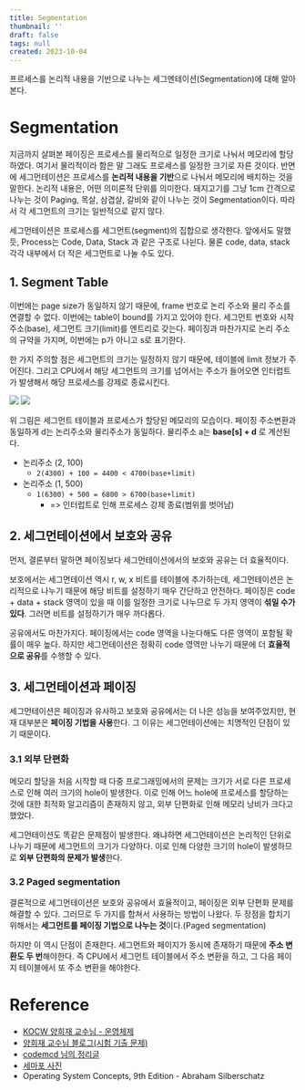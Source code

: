 ```yaml
---
title: Segmentation
thumbnail: ''
draft: false
tags: null
created: 2023-10-04
---
```


프르세스를 논리적 내용을 기반으로 나누는 세그멘테이션(Segmentation)에 대해 알아본다.

# Segmentation

지금까지 살펴본 페이징은 프로세스를 물리적으로 일정한 크기로 나눠서 메모리에 할당하였다. 여기서 물리적이라 함은 말 그래도 프로세스를 일정한 크기로 자른 것이다. 반면에 세그먼테이션은 프로세스를 **논리적 내용을 기반**으로 나눠서 메모리에 배치하는 것을 말한다. 논리적 내용은, 어떤 의미론적 단위를 의미한다. 돼지고기를 그냥 1cm 간격으로 나누는 것이 Paging, 목살, 삼겹살, 갈비와 같이 나누는 것이 Segmentation이다. 따라서 각 세그먼트의 크기는 일반적으로 같지 않다.

세그먼테이션은 프로세스를 세그먼트(segment)의 집합으로 생각한다. 앞에서도 말했듯, Process는 Code, Data, Stack 과 같은 구조로 나뉜다. 물론 code, data, stack 각각 내부에서 더 작은 세그먼트로 나눌 수도 있다.

## 1. Segment Table

이번에는 page size가 동일하지 않기 때문에, frame 번호로 논리 주소와 물리 주소를 연결할 수 없다. 이번에는 table이 bound를 가지고 있어야 한다. 세그먼트 번호와 시작 주소(base), 세그먼트 크기(limit)를 엔트리로 갖는다. 페이징과 마찬가지로 논리 주소의 규약을 가지며, 이번에는 p가 아니고 s로 표기한다.

한 가지 주의할 점은 세그먼트의 크기는 일정하지 않기 때문에, 테이블에 limit 정보가 주어진다. 그리고 CPU에서 해당 세그먼트의 크기를 넘어서는 주소가 들어오면 인터럽트가 발생해서 해당 프로세스를 강제로 종료시킨다.

![](os-segmentation1.png)
![](os-segmentation2.png)

위 그림은 세그먼트 테이블과 프로세스가 할당된 메모리의 모습이다. 페이징 주소변환과 동일하게 d는 논리주소와 물리주소가 동일하다. 물리주소 a는 **base\[s\] + d** 로 계산된다.

* 논리주소 (2, 100)
  * `2(4300) + 100 = 4400 < 4700(base+limit)`
* 논리주소 (1, 500)
  * `1(6300) + 500 = 6800 > 6700(base+limit)`
    * => 인터럽트로 인해 프로세스 강제 종료(범위를 벗어남)

## 2. 세그먼테이션에서 보호와 공유

먼저, 결론부터 말하면 페이징보다 세그먼테이션에서의 보호와 공유는 더 효율적이다.

보호에서는 세그먼테이션 역시 r, w, x 비트를 테이블에 추가하는데, 세그먼테이션은 논리적으로 나누기 때문에 해당 비트를 설정하기 매우 간단하고 안전하다. 페이징은 code + data + stack 영역이 있을 때 이를 일정한 크기로 나누므로 두 가지 영역이 **섞일 수가 있다**. 그러면 비트를 설정하기가 매우 까다롭다.

공유에서도 마찬가지다. 페이징에서는 code 영역을 나눈다해도 다른 영역이 포함될 확률이 매우 높다. 하지만 세그먼테이션은 정확히 code 영역만 나누기 때문에 더 **효율적으로 공유**를 수행할 수 있다.

## 3. 세그먼테이션과 페이징

세그먼테이션은 페이징과 유사하고 보호와 공유에서는 더 나은 성능을 보여주었지만, 현재 대부분은 **페이징 기법을 사용**한다. 그 이유는 세그먼테이션에는 치명적인 단점이 있기 때문이다.

### 3.1 외부 단편화

메모리 할당을 처음 시작할 때 다중 프로그래밍에서의 문제는 크기가 서로 다른 프로세스로 인해 여러 크기의 hole이 발생한다. 이로 인해 어느 hole에 프로세스를 할당하는 것에 대한 최적화 알고리즘이 존재하지 않고, 외부 단편화로 인해 메모리 낭비가 크다고 했었다.

세그먼테이션도 똑같은 문제점이 발생한다. 왜냐하면 세그먼테이션은 논리적인 단위로 나누기 때문에 세그먼트의 크기가 다양하다. 이로 인해 다양한 크기의 hole이 발생하므로 **외부 단편화의 문제가 발생**한다.

### 3.2 Paged segmentation

결론적으로 세그먼테이션은 보호와 공유에서 효율적이고, 페이징은 외부 단편화 문제를 해결할 수 있다. 그러므로 두 가지를 합쳐서 사용하는 방법이 나왔다. 두 장점을 합치기 위해서는 **세그먼트를 페이징 기법으로 나누는 것**이다.(Paged segmentation)

하지만 이 역시 단점이 존재한다. 세그먼트와 페이지가 동시에 존재하기 때문에 **주소 변환도 두 번**해야한다. 즉 CPU에서 세그먼트 테이블에서 주소 변환을 하고, 그 다음 페이지 테이블에서 또 주소 변환을 해야한다.

# Reference

* [KOCW 양희재 교수님 - 운영체제](http://www.kocw.net/home/search/kemView.do?kemId=978503)
* [양희재 교수님 블로그(시험 기출 문제)](https://m.blog.naver.com/PostList.nhn?blogId=hjyang0&categoryNo=13)
* [codemcd 님의 정리글](https://velog.io/@codemcd/)
* [세마포 사진](https://m.blog.naver.com/wndrlf2003/220011819891)
* Operating System Concepts, 9th Edition - Abraham Silberschatz
